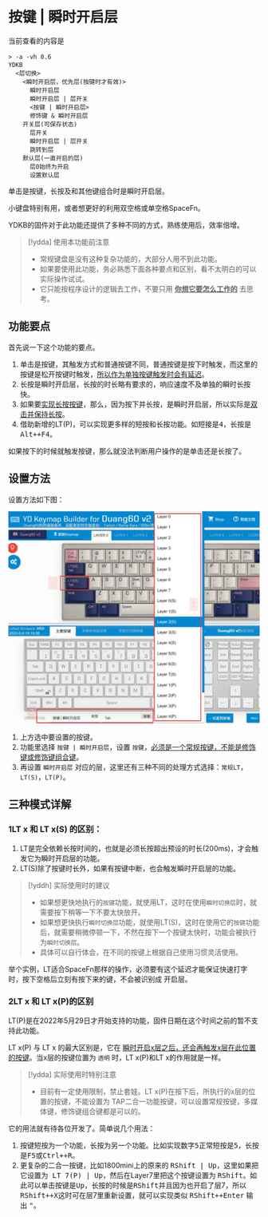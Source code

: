 # 按键 | 瞬时开启层

当前查看的内容是

```mindmap
> -a -vh 0.6
YDKB
  <层切换>
    <瞬时开启层，优先层(按键时才有效)>
      瞬时开启层
      瞬时开启层 | 层开关
      <按键 | 瞬时开启层>
      修饰键 & 瞬时开启层
    开关层(可保存状态)
      层开关
      瞬时开启层 | 层开关
      跳转到层
    默认层(一直开启的层)
      层0始终为开启
      设置默认层
```

单击是按键，长按及和其他键组合时是瞬时开启层。

小键盘特别有用，或者想更好的利用双空格或单空格SpaceFn。

YDKB的固件对于此功能还提供了多种不同的方式，熟练使用后，效率倍增。

> [!ydda] 使用本功能前注意
> - 常规键盘是没有这种复杂功能的，大部分人用不到此功能。
> - 如果要使用此功能，务必熟悉下面各种要点和区别，看不太明白的可以实际操作试试。
> - 它只能按程序设计的逻辑去工作，不要只用 <u><b>你想它要怎么工作的</b></u> 去思考。

## 功能要点
首先说一下这个功能的要点。
  1. 单击是按键，其触发方式和普通按键不同，普通按键是按下时触发，而这里的按键是松开按键时触发，<u>所以作为单独按键触发时会有延迟</u>。
  2. 长按是瞬时开启层，长按的时长略有要求的，响应速度不及单独的瞬时长按快。
  3. 如果要<u>实现长按按键</u>，那么，因为按下并长按，是瞬时开启层，所以实际是<u>双击并保持长按</u>。
  4. 借助新增的LT(P)，可以实现更多样的短按和长按功能。如短接是<kbd>4</kbd>，长按是<kbd>Alt++F4</kbd>。

如果按下的时候就触发按键，那么就没法判断用户操作的是单击还是长按了。

## 设置方法
设置方法如下图：

![|700](assets/layer-tap-key-01.jpg)

  1. 上方选中要设置的按键。
  2. 功能里选择 `按键 | 瞬时开启层`，设置 `按键`，<u>必须是一个常规按键，不能是修饰键或修饰键组合键</u>。
  3. 再设置 `瞬时开启层` 对应的层，这里还有三种不同的处理方式选择：`常规LT`，`LT(S)`，`LT(P)`。

## 三种模式详解

### 1LT x 和 LT x(S) 的区别：
  1. LT是完全依赖长按时间的，也就是必须长按超出预设的时长(200ms)，才会触发它为瞬时开启层的功能。
  2. LT(S)除了按键时长外，如果有按键中断，也会触发瞬时开启层的功能。

> [!yddh] 实际使用时的建议
> - 如果想更快地执行的`按键`功能，就使用LT，这时在使用`瞬时切换层`时，就需要按下稍等一下不要太快放开。
> - 如果想更快执行`瞬时切换层`功能，就使用LT(S)，这时在使用它的`按键`功能后，就需要稍微停顿一下，不然在按下一个按键太快时，功能会被执行为`瞬时切换层`。
> - 具体可以自行体会，在不同的按键上根据自己使用习惯灵活使用。

举个实例，LT适合SpaceFn那样的操作，必须要有这个延迟才能保证快速打字时，按下空格后立刻有按下来的键，不会被识别成 开启层。

### 2LT x 和 LT x(P)的区别

LT(P)是在2022年5月29日才开始支持的功能，固件日期在这个时间之前的暂不支持此功能。

LT x(P) 与 LT x 的最大区别是，它在 <u>瞬时开启x层之后，还会再触发x层在此位置的按键</u>。当x层的按键位置为 `透明` 时，LT x(P)和LT x的作用就是一样。

> [!ydda] 实际使用时特别注意
> - 目前有一定使用限制，禁止套娃。LT x(P)在按下后，所执行的x层的位置的按键，不能设置为 TAP二合一功能按键，可以设置常规按键，多媒体键，修饰键组合键都是可以的。

它的用法就有待各位开发了。简单说几个用法：
  1. 按键短按为一个功能，长按为另一个功能。比如实现数字<kbd>5</kbd>正常短按是<kbd>5</kbd>，长按是<kbd>F5</kbd>或<kbd>Ctrl++R</kbd>。
  2. 更复杂的二合一按键，比如1800mini上的原来的 <kbd>RShift | Up</kbd>，这里如果把它设置为<kbd> LT 7(P) | Up</kbd>，然后在Layer7里把这个按键设置为 <kbd>RShift</kbd>。如此可以单击按键是<kbd>Up</kbd>，长按的时候是<kbd>RShift</kbd>并且因为也开启了层7，所以<kbd>RShift++X</kbd>这时可在层7里重新设置，就可以实现类似 <kbd>RShift++Enter</kbd> 输出 <kbd>"</kbd>。
